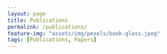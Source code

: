 ```yaml
---
layout: page
title: Publications
permalink: /publications/
feature-img: "assets/img/pexels/book-glass.jpeg"
tags: [Publications, Papers]
---
```


